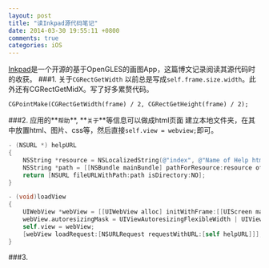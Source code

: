```yaml
---
layout: post
title: "读Inkpad源代码笔记"
date: 2014-03-30 19:55:11 +0800
comments: true
categories: iOS 
---
```

[Inkpad](https://github.com/sprang/Inkpad)是一个开源的基于OpenGLES的画图App，这篇博文记录阅读其源代码时的收获。
###1. 关于`CGRectGetWidth`
以前总是写成`self.frame.size.width`。此外还有CGRectGetMidX。写了好多累赘代码。
```
CGPointMake(CGRectGetWidth(frame) / 2, CGRectGetHeight(frame) / 2);
```
###2. 应用的**`帮助`**, **`关于`**等信息可以做成html页面
建立本地文件夹，在其中放置html、图片、css等，然后直接`self.view = webview;`即可。
```objective-c
- (NSURL *) helpURL
{
    NSString *resource = NSLocalizedString(@"index", @"Name of Help html file");
    NSString *path = [[NSBundle mainBundle] pathForResource:resource ofType:@"html" inDirectory:@"Help"];
    return [NSURL fileURLWithPath:path isDirectory:NO];
}

- (void)loadView
{
    UIWebView *webView = [[UIWebView alloc] initWithFrame:[[UIScreen mainScreen] bounds]];
    webView.autoresizingMask = UIViewAutoresizingFlexibleWidth | UIViewAutoresizingFlexibleHeight;
    self.view = webView;
    [webView loadRequest:[NSURLRequest requestWithURL:[self helpURL]]];
}
```
###3.
